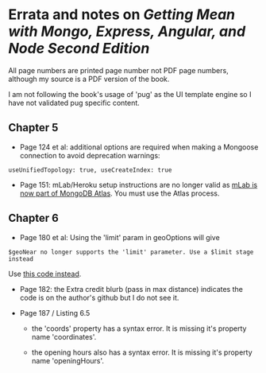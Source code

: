 # Errata and notes on *Getting Mean with Mongo, Express, Angular, and Node Second Edition*

All page numbers are printed page number not PDF page numbers, although my source is a PDF version of the book. 

I am not following the book's usage of 'pug' as the UI template engine so I have not validated pug specific content.

## Chapter 5

- Page 124 et al:  additional options are required when making a Mongoose connection to avoid deprecation warnings: 
```
useUnifiedTopology: true, useCreateIndex: true 
```

- Page 151: mLab/Heroku setup instructions are no longer valid as [mLab is now part of MongoDB Atlas](https://docs.mlab.com/mlab-to-atlas/).  You must use the Atlas process.

## Chapter 6

- Page 180 et al: Using the 'limit' param in geoOptions will give 
```
$geoNear no longer supports the 'limit' parameter. Use a $limit stage instead
```
Use [this code instead](https://github.com/rocketnewton/meanwifi/blob/c4b1b899a3d515619fe21b10b11f16945562554b/app_api/controllers/locations.js#L79).

- Page 182:  the Extra credit blurb (pass in max distance) indicates the code is on the author's github but I do not see it. 

- Page 187 / Listing 6.5
  - the 'coords' property has a syntax error.  It is missing it's property name 'coordinates'.

  - the opening hours also has a syntax error.  It is missing it's property name 'openingHours'. 